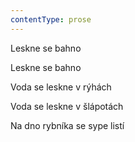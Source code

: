 ```yaml
---
contentType: prose
---
```


Leskne se bahno

Leskne se bahno

Voda se leskne v rýhách

Voda se leskne v šlápotách

Na dno rybníka se sype listí
